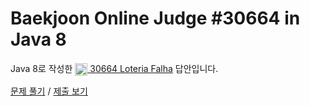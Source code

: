 # Baekjoon Online Judge #30664 in Java 8
Java 8로 작성한 [<img src="https://static.solved.ac/tier_small/1.svg" height="20" align="center">
30664 Loteria Falha](https://www.acmicpc.net/problem/30664) 답안입니다.

[문제 풀기](https://www.acmicpc.net/problem/30664) /
[제출 보기](https://www.acmicpc.net/source/87224286)
